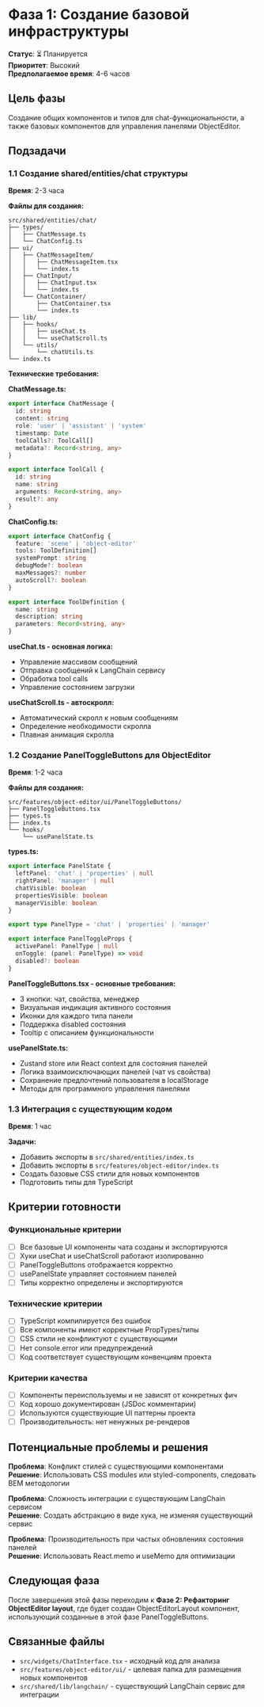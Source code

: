 # Фаза 1: Создание базовой инфраструктуры

**Статус**: ⏳ Планируется  
**Приоритет**: Высокий  
**Предполагаемое время**: 4-6 часов

## Цель фазы
Создание общих компонентов и типов для chat-функциональности, а также базовых компонентов для управления панелями ObjectEditor.

## Подзадачи

### 1.1 Создание shared/entities/chat структуры
**Время**: 2-3 часа

**Файлы для создания:**
```
src/shared/entities/chat/
├── types/
│   ├── ChatMessage.ts
│   └── ChatConfig.ts
├── ui/
│   ├── ChatMessageItem/
│   │   ├── ChatMessageItem.tsx
│   │   └── index.ts
│   ├── ChatInput/
│   │   ├── ChatInput.tsx
│   │   └── index.ts
│   └── ChatContainer/
│       ├── ChatContainer.tsx
│       └── index.ts
├── lib/
│   ├── hooks/
│   │   ├── useChat.ts
│   │   └── useChatScroll.ts
│   └── utils/
│       └── chatUtils.ts
└── index.ts
```

**Технические требования:**

**ChatMessage.ts:**
```typescript
export interface ChatMessage {
  id: string
  content: string
  role: 'user' | 'assistant' | 'system'
  timestamp: Date
  toolCalls?: ToolCall[]
  metadata?: Record<string, any>
}

export interface ToolCall {
  id: string
  name: string
  arguments: Record<string, any>
  result?: any
}
```

**ChatConfig.ts:**
```typescript
export interface ChatConfig {
  feature: 'scene' | 'object-editor'
  tools: ToolDefinition[]
  systemPrompt: string
  debugMode?: boolean
  maxMessages?: number
  autoScroll?: boolean
}

export interface ToolDefinition {
  name: string
  description: string
  parameters: Record<string, any>
}
```

**useChat.ts - основная логика:**
- Управление массивом сообщений
- Отправка сообщений к LangChain сервису
- Обработка tool calls
- Управление состоянием загрузки

**useChatScroll.ts - автоскролл:**
- Автоматический скролл к новым сообщениям
- Определение необходимости скролла
- Плавная анимация скролла

### 1.2 Создание PanelToggleButtons для ObjectEditor
**Время**: 1-2 часа

**Файлы для создания:**
```
src/features/object-editor/ui/PanelToggleButtons/
├── PanelToggleButtons.tsx
├── types.ts
├── index.ts
└── hooks/
    └── usePanelState.ts
```

**types.ts:**
```typescript
export interface PanelState {
  leftPanel: 'chat' | 'properties' | null
  rightPanel: 'manager' | null
  chatVisible: boolean
  propertiesVisible: boolean
  managerVisible: boolean
}

export type PanelType = 'chat' | 'properties' | 'manager'

export interface PanelToggleProps {
  activePanel: PanelType | null
  onToggle: (panel: PanelType) => void
  disabled?: boolean
}
```

**PanelToggleButtons.tsx - основные требования:**
- 3 кнопки: чат, свойства, менеджер
- Визуальная индикация активного состояния
- Иконки для каждого типа панели
- Поддержка disabled состояния
- Tooltip с описанием функциональности

**usePanelState.ts:**
- Zustand store или React context для состояния панелей
- Логика взаимоисключающих панелей (чат vs свойства)
- Сохранение предпочтений пользователя в localStorage
- Методы для программного управления панелями

### 1.3 Интеграция с существующим кодом
**Время**: 1 час

**Задачи:**
- Добавить экспорты в `src/shared/entities/index.ts`
- Добавить экспорты в `src/features/object-editor/index.ts`
- Создать базовые CSS стили для новых компонентов
- Подготовить типы для TypeScript

## Критерии готовности

### Функциональные критерии
- [ ] Все базовые UI компоненты чата созданы и экспортируются
- [ ] Хуки useChat и useChatScroll работают изолированно
- [ ] PanelToggleButtons отображается корректно
- [ ] usePanelState управляет состоянием панелей
- [ ] Типы корректно определены и экспортируются

### Технические критерии  
- [ ] TypeScript компилируется без ошибок
- [ ] Все компоненты имеют корректные PropTypes/типы
- [ ] CSS стили не конфликтуют с существующими
- [ ] Нет console.error или предупреждений
- [ ] Код соответствует существующим конвенциям проекта

### Критерии качества
- [ ] Компоненты переиспользуемы и не зависят от конкретных фич
- [ ] Код хорошо документирован (JSDoc комментарии)
- [ ] Используются существующие UI паттерны проекта
- [ ] Производительность: нет ненужных ре-рендеров

## Потенциальные проблемы и решения

**Проблема**: Конфликт стилей с существующими компонентами  
**Решение**: Использовать CSS modules или styled-components, следовать BEM методологии

**Проблема**: Сложность интеграции с существующим LangChain сервисом  
**Решение**: Создать абстракцию в виде хука, не изменяя существующий сервис

**Проблема**: Производительность при частых обновлениях состояния панелей  
**Решение**: Использовать React.memo и useMemo для оптимизации

## Следующая фаза
После завершения этой фазы переходим к **Фазе 2: Рефакторинг ObjectEditor layout**, где будет создан ObjectEditorLayout компонент, использующий созданные в этой фазе PanelToggleButtons.

## Связанные файлы
- `src/widgets/ChatInterface.tsx` - исходный код для анализа
- `src/features/object-editor/ui/` - целевая папка для размещения новых компонентов
- `src/shared/lib/langchain/` - существующий LangChain сервис для интеграции